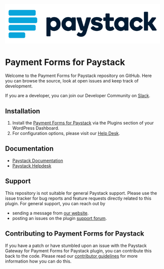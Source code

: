 <p align="center"><a href="https://paystack.com/"><img src="https://raw.githubusercontent.com/PaystackHQ/wordpress-payment-forms-for-paystack/master/icon.png" alt="Payment Forms for Paystack"></a></p>

# Payment Forms for Paystack

Welcome to the Payment Forms for Paystack repository on GitHub. Here you can browse the source, look at open issues and keep track of development. 

If you are a developer, you can join our Developer Community on [Slack](https://slack.paystack.com).

## Installation

1. Install the [Payment Forms for Paystack](https://wordpress.org/plugins/payment-forms-for-paystack/) via the Plugins section of your WordPress Dashboard.
2. For configuration options, please visit our [Help Desk](https://support.paystack.com/hc/en-us/articles/360009881260-How-to-set-up-Paystack-Payment-Forms-for-WordPress).

## Documentation
* [Paystack Documentation](https://developers.paystack.co/v1.0/docs/)
* [Paystack Helpdesk](https://paystack.com/help)

## Support
This repository is not suitable for general Paystack support. Please use the issue tracker for bug reports and feature requests directly related to this plugin. For general support, you can reach out by 

* sending a message from [our website](https://paystack.com/contact).
* posting an issues on the plugin [support forum](https://wordpress.org/support/plugin/payment-forms-for-paystack).

## Contributing to Payment Forms for Paystack

If you have a patch or have stumbled upon an issue with the Paystack Gateway for Payment Forms for Paystack plugin, you can contribute this back to the code. Please read our [contributor guidelines](https://github.com/PaystackHQ/wordpress-payment-forms-for-paystack/blob/master/.github/CONTRIBUTING.md) for more information how you can do this.